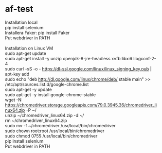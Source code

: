 # af-test
Installation local <br/>
pip install selenium <br/>
Installera Faker: pip install Faker <br/>
Put webdriver in PATH <br/>
<br/>
Installation on Linux VM <br/>
sudo apt-get update <br/>
sudo apt-get install -y unzip openjdk-8-jre-headless xvfb libxi6 libgconf-2-4 <br/>
sudo curl -sS -o - https://dl-ssl.google.com/linux/linux_signing_key.pub | apt-key add <br/>
sudo echo "deb http://dl.google.com/linux/chrome/deb/ stable main" >> /etc/apt/sources.list.d/google-chrome.list <br/>
sudo apt-get -y update <br/>
sudo apt-get -y install google-chrome-stable <br/>
wget -N https://chromedriver.storage.googleapis.com/79.0.3945.36/chromedriver_linux64.zip -P ~/ <br/>
unzip ~/chromedriver_linux64.zip -d ~/ <br/>
rm ~/chromedriver_linux64.zip <br/>
sudo mv -f ~/chromedriver /usr/local/bin/chromedriver <br/>
sudo chown root:root /usr/local/bin/chromedriver <br/>
sudo chmod 0755 /usr/local/bin/chromedriver <br/>
pip install selenium <br/>
Put webdriver in PATH <br/>
